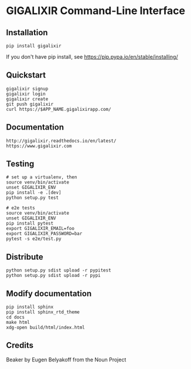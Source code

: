 # GIGALIXIR Command-Line Interface

## Installation

    pip install gigalixir

If you don't have pip install, see https://pip.pypa.io/en/stable/installing/

## Quickstart

    gigalixir signup
    gigalixir login
    gigalixir create 
    git push gigalixir
    curl https://$APP_NAME.gigalixirapp.com/

## Documentation

    http://gigalixir.readthedocs.io/en/latest/
    https://www.gigalixir.com

## Testing

    # set up a virtualenv, then
    source venv/bin/activate
    unset GIGALIXIR_ENV
    pip install -e .[dev]
    python setup.py test

    # e2e tests
    source venv/bin/activate
    unset GIGALIXIR_ENV
    pip install pytest
    export GIGALIXIR_EMAIL=foo
    export GIGALIXIR_PASSWORD=bar
    pytest -s e2e/test.py

## Distribute

    python setup.py sdist upload -r pypitest
    python setup.py sdist upload -r pypi

## Modify documentation

    pip install sphinx
    pip install sphinx_rtd_theme
    cd docs
    make html
    xdg-open build/html/index.html

## Credits

Beaker by Eugen Belyakoff from the Noun Project
